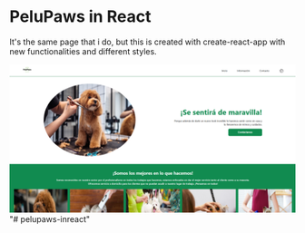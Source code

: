 # PeluPaws in React

It's the same page that i do, but this is created with create-react-app with new functionalities and different styles.

![Screenshot](./src/assets/img/screenshot.png)"# pelupaws-inreact" 

